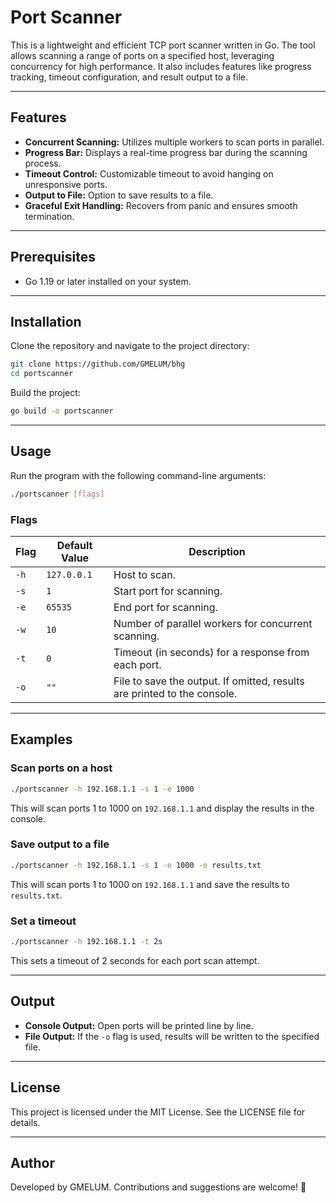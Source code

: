 # Port Scanner

This is a lightweight and efficient TCP port scanner written in Go. The tool allows scanning a range of ports on a specified host, leveraging concurrency for high performance. It also includes features like progress tracking, timeout configuration, and result output to a file.

---

## Features

- **Concurrent Scanning:** Utilizes multiple workers to scan ports in parallel.
- **Progress Bar:** Displays a real-time progress bar during the scanning process.
- **Timeout Control:** Customizable timeout to avoid hanging on unresponsive ports.
- **Output to File:** Option to save results to a file.
- **Graceful Exit Handling:** Recovers from panic and ensures smooth termination.

---

## Prerequisites

- Go 1.19 or later installed on your system.

---

## Installation

Clone the repository and navigate to the project directory:

```bash
git clone https://github.com/GMELUM/bhg
cd portscanner
```

Build the project:

```bash
go build -o portscanner
```

---

## Usage

Run the program with the following command-line arguments:

```bash
./portscanner [flags]
```

### Flags

| Flag        | Default Value | Description                                             |
|-------------|---------------|---------------------------------------------------------|
| `-h`        | `127.0.0.1`   | Host to scan.                                           |
| `-s`        | `1`           | Start port for scanning.                                |
| `-e`        | `65535`       | End port for scanning.                                  |
| `-w`        | `10`          | Number of parallel workers for concurrent scanning.     |
| `-t`        | `0`           | Timeout (in seconds) for a response from each port.     |
| `-o`        | `""`          | File to save the output. If omitted, results are printed to the console. |

---

## Examples

### Scan ports on a host

```bash
./portscanner -h 192.168.1.1 -s 1 -e 1000
```

This will scan ports 1 to 1000 on `192.168.1.1` and display the results in the console.

### Save output to a file

```bash
./portscanner -h 192.168.1.1 -s 1 -e 1000 -o results.txt
```

This will scan ports 1 to 1000 on `192.168.1.1` and save the results to `results.txt`.

### Set a timeout

```bash
./portscanner -h 192.168.1.1 -t 2s
```

This sets a timeout of 2 seconds for each port scan attempt.

---

## Output

- **Console Output:** Open ports will be printed line by line.
- **File Output:** If the `-o` flag is used, results will be written to the specified file.

---

## License

This project is licensed under the MIT License. See the LICENSE file for details.

---

## Author

Developed by GMELUM. Contributions and suggestions are welcome! 🚀
